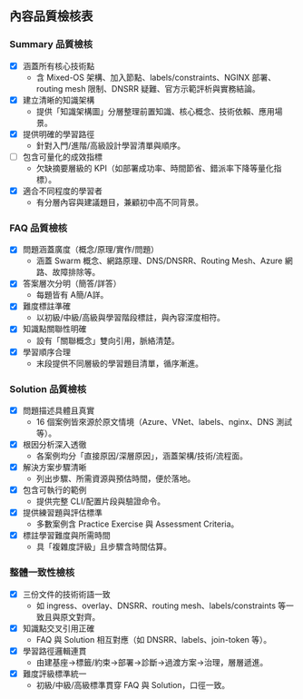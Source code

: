 ## 內容品質檢核表

### Summary 品質檢核
- [x] 涵蓋所有核心技術點
  - 含 Mixed-OS 架構、加入節點、labels/constraints、NGINX 部署、routing mesh 限制、DNSRR 疑難、官方示範評析與實務結論。
- [x] 建立清晰的知識架構
  - 提供「知識架構圖」分層整理前置知識、核心概念、技術依賴、應用場景。
- [x] 提供明確的學習路徑
  - 針對入門/進階/高級設計學習清單與順序。
- [ ] 包含可量化的成效指標
  - 欠缺摘要層級的 KPI（如部署成功率、時間節省、錯派率下降等量化指標）。
- [x] 適合不同程度的學習者
  - 有分層內容與建議題目，兼顧初中高不同背景。

### FAQ 品質檢核
- [x] 問題涵蓋廣度（概念/原理/實作/問題）
  - 涵蓋 Swarm 概念、網路原理、DNS/DNSRR、Routing Mesh、Azure 網路、故障排除等。
- [x] 答案層次分明（簡答/詳答）
  - 每題皆有 A簡/A詳。
- [x] 難度標註準確
  - 以初級/中級/高級與學習階段標註，與內容深度相符。
- [x] 知識點關聯性明確
  - 設有「關聯概念」雙向引用，脈絡清楚。
- [x] 學習順序合理
  - 末段提供不同層級的學習題目清單，循序漸進。

### Solution 品質檢核
- [x] 問題描述具體且真實
  - 16 個案例皆來源於原文情境（Azure、VNet、labels、nginx、DNS 測試等）。
- [x] 根因分析深入透徹
  - 各案例均分「直接原因/深層原因」，涵蓋架構/技術/流程面。
- [x] 解決方案步驟清晰
  - 列出步驟、所需資源與預估時間，便於落地。
- [x] 包含可執行的範例
  - 提供完整 CLI/配置片段與驗證命令。
- [x] 提供練習題與評估標準
  - 多數案例含 Practice Exercise 與 Assessment Criteria。
- [x] 標註學習難度與所需時間
  - 具「複雜度評級」且步驟含時間估算。

### 整體一致性檢核
- [x] 三份文件的技術術語一致
  - 如 ingress、overlay、DNSRR、routing mesh、labels/constraints 等一致且與原文對齊。
- [x] 知識點交叉引用正確
  - FAQ 與 Solution 相互對應（如 DNSRR、labels、join-token 等）。
- [x] 學習路徑邏輯連貫
  - 由建基座→標籤/約束→部署→診斷→過渡方案→治理，層層遞進。
- [x] 難度評級標準統一
  - 初級/中級/高級標準貫穿 FAQ 與 Solution，口徑一致。